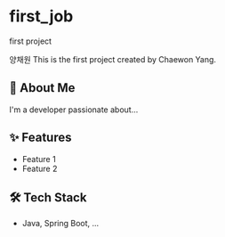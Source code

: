 # first_job
first project

양채원
This is the first project created by Chaewon Yang.

## 🚀 About Me

I'm a developer passionate about...

## ✨ Features

- Feature 1
- Feature 2

## 🛠️ Tech Stack

- Java, Spring Boot, ...
 